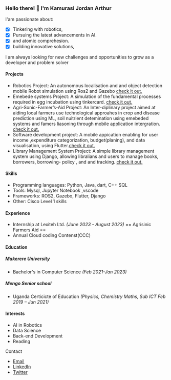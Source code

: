 ### Hello there! 🙂 I'm   Kamurasi Jordan Arthur

I'am passionate about:
- [x] Tinkering with robotics,
- [x] Pursuing the latest advancements in AI.
- [x] and atomic comprehesion.
- [x] building innovative solutions, 

I am always looking for new challenges and opportunities to grow as a developer and problem solver

#### Projects

- Robotics Project: An autonomous localisation and and object detection mobile Robot simulation using Ros2 and Gazebo [check it out.](https://www.google.com)
- Emebede systems Project: A simulation of the fundamental processes required in egg incubation using tinkercard. [check it out.](https://www.google.com)
- Agri-Sonic-Farmer’s-Aid Project: An Inter-diplinary project aimed at aiding local farmers use technological approahes in crop and disease prediction using ML, soil nuitrient detemination using emebeded systems and famers liasoning through mobile application intergration. [check it out.](https://www.google.com)
- Software development project: A mobile appication enabling for user income ,expenditure categorization, budget(planing), and data visualisation, using Flutter.[check it out.](https://www.google.com)
- Library Management System Project: A simple library management system using Django, allowing libralians and users to manage books, borrowers, borrowing- policy , and and tracking. [check it out.](https://www.google.com)

#### Skills

- Programming languages: Python, Java, dart, C++ SQL
- Tools: Mysql, Jupyter Notebook ,vscode
- Frameworks: ROS2, Gazebo, Flutter, Django
- Other: Cisco Level 1 skills

  
#### Experience

- Internship at Lexiteh Ltd. *(June 2023 - August 2023)* == Agrisinic Farmers Aid ==
- Annual Cloud coding Contenst(CCC)

#### Education

##### Makerere University
- Bachelor's in Computer Science *(Feb 2021-Jan 2023)*
##### Mengo Senior school 
- Uganda Certicicte of Education *(Physics, Chemistry Maths, Sub ICT Feb 2019 – Jun 2021)*

#### Interests

- AI in Robotics
- Data Science
- Back-end Development
- Reading

Contact

- [Email](kamurasijordanarthur@gmail.com)
- [LinkedIn](https://www.linkedin.com/in/kamurasi-jordan-3b3077254/)
- [Twitter](https://twitter.com/arthur_kamurasi)

<!--- Future includes 
Fun fact

- I once built a robot that could play chess!
....
  ---!>
  
<!---
Kamurasi-Jordan-Arthur/Kamurasi-Jordan-Arthur is a ✨ special ✨ repository because its `README.md` (this file) appears on your GitHub profile.
You can click the Preview link to take a look at your changes.
--->
